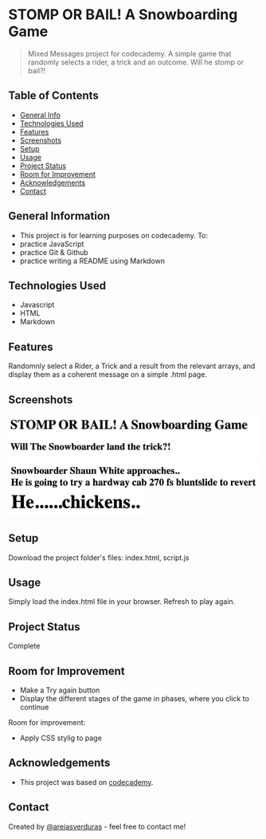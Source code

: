 # STOMP OR BAIL! A Snowboarding Game
> Mixed Messages project for codecademy. A simple game that randomly selects a rider, a trick and an outcome. Will he stomp or bail?!
> 

## Table of Contents
* [General Info](#general-information)
* [Technologies Used](#technologies-used)
* [Features](#features)
* [Screenshots](#screenshots)
* [Setup](#setup)
* [Usage](#usage)
* [Project Status](#project-status)
* [Room for Improvement](#room-for-improvement)
* [Acknowledgements](#acknowledgements)
* [Contact](#contact)
<!-- * [License](#license) -->


## General Information
- This project is for learning purposes on codecademy. To: 
- practice JavaScript
- practice Git & Github
- practice writing a README using Markdown




## Technologies Used
- Javascript
- HTML
- Markdown


## Features
Randomnly select a Rider, a Trick and a result from the relevant arrays, and display them as a coherent message on a simple .html page.


## Screenshots
![Game title](./img/stomp_or_bail.png)
![Mid game](./img/midgame.png)
![Result](./img/result.png)
<!-- If you have screenshots you'd like to share, include them here. -->


## Setup
Download the project folder's files: index.html, script.js


## Usage
Simply load the index.html file in your browser. Refresh to play again.


## Project Status
Complete


## Room for Improvement
- Make a Try again button
- Display the different stages of the game in phases, where you click to continue

Room for improvement:
- Apply CSS stylig to page



## Acknowledgements


- This project was based on [codecademy](https://www.codecademy.com/paths/full-stack-engineer-career-path/tracks/fscp-javascript-syntax-portfolio-project/modules/fscp-mixed-messages/kanban_projects/mixed-messages).



## Contact
Created by [@arejasverduras](https://www.arejo.nl) - feel free to contact me!
